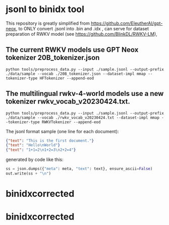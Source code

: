 # jsonl to binidx tool

This repository is greatly simplified from https://github.com/EleutherAI/gpt-neox, to ONLY convert .jsonl into .bin and .idx , can serve for dataset preparation of RWKV model (see https://github.com/BlinkDL/RWKV-LM), 

## The current RWKV models use GPT Neox tokenizer 20B_tokenizer.json
```
python tools/preprocess_data.py --input ./sample.jsonl --output-prefix ./data/sample --vocab ./20B_tokenizer.json --dataset-impl mmap --tokenizer-type HFTokenizer --append-eod
```

## The multilingual rwkv-4-world models use a new tokenizer rwkv_vocab_v20230424.txt.
```
python tools/preprocess_data.py --input ./sample.jsonl --output-prefix ./data/sample --vocab ./rwkv_vocab_v20230424.txt --dataset-impl mmap --tokenizer-type RWKVTokenizer --append-eod
```

The jsonl format sample (one line for each document):
```json
{"text": "This is the first document."}
{"text": "Hello\nWorld"}
{"text": "1+1=2\n1+2=3\n2+2=4"}
```
generated by code like this:
```python
ss = json.dumps({"meta": meta, "text": text}, ensure_ascii=False)
out.write(ss + "\n")
```


# binidxcorrected
# binidxcorrected

